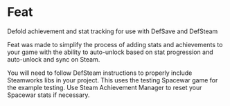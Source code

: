 # Feat
Defold achievement and stat tracking for use with DefSave and DefSteam

Feat was made to simplify the process of adding stats and achievements to your game with the ability to auto-unlock based on stat progression and auto-unlock and sync on Steam.

You will need to follow DefSteam instructions to properly include Steamworks libs in your project. This uses the testing Spacewar game for the example testing. Use Steam Achievement Manager to reset your Spacewar stats if necessary.